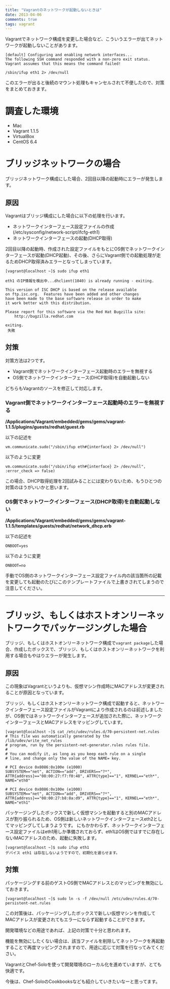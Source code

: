 ```yaml
---
title: "Vagrantのネットワークが起動しないときは"
date: 2013-04-06
comments: true
tags: vagrant
---
```


Vagrantでネットワーク構成を変更した場合など、こういうエラーが出てネットワークが起動しないことがあります。

```
[default] Configuring and enabling network interfaces...
The following SSH command responded with a non-zero exit status.
Vagrant assumes that this means the command failed!

/sbin/ifup eth1 2> /dev/null
```

このエラーが出ると後続のマウント処理もキャンセルされて不便したので、対策をまとめておきます。

# 調査した環境

- Mac
- Vagrant 1.1.5
- VirtualBox
- CentOS 6.4

# ブリッジネットワークの場合

ブリッジネットワーク構成にした場合、2回目以降の起動時にエラーが発生します。

## 原因

Vagrantはブリッジ構成にした場合に以下の処理を行います。

- ネットワークインターフェース設定ファイルの作成(/etc/sysconfig/network-script/ifcfg-eth1)
- ネットワークインターフェースの起動(DHCP取得)

2回目以降の起動時、作成された設定ファイルをもとにOS側でネットワークインターフェースが起動(DHCP起動)、その後、さらにVagrant側での起動処理が走るためDHCP取得済みエラーとなってしまっています。

```
[vagrant@localhost ~]$ sudo ifup eth1

eth1 のIP情報を検出中...dhclient(1040) is already running - exiting.

This version of ISC DHCP is based on the release available
on ftp.isc.org.  Features have been added and other changes
have been made to the base software release in order to make
it work better with this distribution.

Please report for this software via the Red Hat Bugzilla site:
    http://bugzilla.redhat.com

exiting.
 失敗
```

## 対策

対策方法は2つです。

- Vagrant側でネットワークインターフェース起動時のエラーを無視する
- OS側でネットワークインターフェース(DHCP取得)を自動起動しない

どちらもVagrantのソースを修正して対応します。

### Vagrant側でネットワークインターフェース起動時のエラーを無視する

**/Applications/Vagrant/embedded/gems/gems/vagrant-1.1.5/plugins/guests/redhat/guest.rb**

以下の記述を

`vm.communicate.sudo("/sbin/ifup eth#{interface} 2> /dev/null")`

以下のように変更

`vm.communicate.sudo("/sbin/ifup eth#{interface} 2> /dev/null", :error_check => false)`

この場合、DHCP取得処理を2回試みることには変わりないため、もうひとつの対策のほうがいいかと思います。

### OS側でネットワークインターフェース(DHCP取得)を自動起動しない

**/Applications/Vagrant/embedded/gems/gems/vagrant-1.1.5/templates/guests/redhat/network_dhcp.erb**

以下の記述を

`ONBOOT=yes`

以下のように変更

`ONBOOT=no`

手動でOS側のネットワークインターフェース設定ファイル内の該当箇所の記載を変更しても起動のたびにこのテンプレートファイルで上書きされてしまうので注意してください。

- - -

# ブリッジ、もしくはホストオンリーネットワークでパッケージングした場合

ブリッジ、もしくはホストオンリーネットワーク構成で`vagrant package`した場合、作成したボックスで、ブリッジ、もしくはホストオンリーネットワークを利用する場合もやはりエラーが発生します。

## 原因

この現象はVagrantというよりも、仮想マシン作成時にMACアドレスが変更されることが原因となっています。

ブリッジ、もしくはホストオンリーネットワーク構成で起動すると、ネットワークインターフェース設定ファイルがVagrantにより作成されるのは前述しましたが、OS側ではネットワークインターフェースが追加された際に、ネットワークインターフェースとMACアドレスをマッピングしています。

```
[vagrant@localhost ~]$ cat /etc/udev/rules.d/70-persistent-net.rules
# This file was automatically generated by the /lib/udev/write_net_rules
# program, run by the persistent-net-generator.rules rules file.
#
# You can modify it, as long as you keep each rule on a single
# line, and change only the value of the NAME= key.

# PCI device 0x8086:0x100e (e1000)
SUBSYSTEM=="net", ACTION=="add", DRIVERS=="?*", ATTR{address}=="08:00:27:f7:f0:48", ATTR{type}=="1", KERNEL=="eth*", NAME="eth0"

# PCI device 0x8086:0x100e (e1000)
SUBSYSTEM=="net", ACTION=="add", DRIVERS=="?*", ATTR{address}=="08:00:27:b8:8a:d9", ATTR{type}=="1", KERNEL=="eth*", NAME="eth1"
```

パッケージングしたボックスで新しく仮想マシンを起動すると別のMACアドレスが割り振られるため、OS側は新しいネットワークインターフェースeth2としてマッピングしてしまうようです。
にもかかわらず、ネットワークインターフェース設定ファイルはeth1用しか準備されておらず、eth1はOS側ではすでに存在しないMACアドレスのため、起動に失敗します。

```
[vagrant@localhost ~]$ sudo ifup eth1
デバイス eth1 は存在しないようですので、初期化を遅らせます。
```

## 対策

パッケージングする前のゲストOS側でMACアドレスとのマッピングを無効にしておきます。

`[vagrant@localhost ~]$ sudo ln -s -f /dev/null /etc/udev/rules.d/70-persistent-net.rules`

この対策後は、パッケージングしたボックスで新しい仮想マシンを作成してMACアドレスが変更されてもエラーにならず起動することができます。

開発環境などの用途であれば、上記の対策で十分と思われます。

機能を無効にしたくない場合は、該当ファイルを削除してネットワークを再起動することで再度マッピングされますので、用途に応じて対策を行なってみてください。

VagrantとChef-Soloを使って開発環境のローカル化を進めていますが、とても快適です。

今後は、Chef-SoloのCookbooksなども紹介していきたいなーと思ってます。



